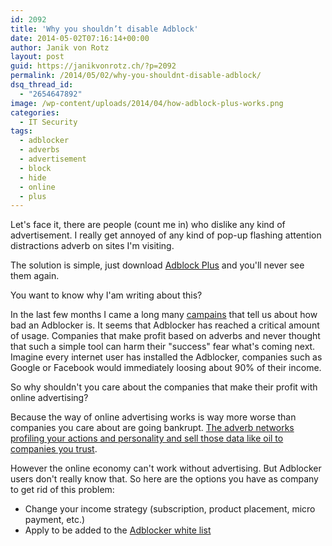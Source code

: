 ```yaml
---
id: 2092
title: 'Why you shouldn’t disable Adblock'
date: 2014-05-02T07:16:14+00:00
author: Janik von Rotz
layout: post
guid: https://janikvonrotz.ch/?p=2092
permalink: /2014/05/02/why-you-shouldnt-disable-adblock/
dsq_thread_id:
  - "2654647892"
image: /wp-content/uploads/2014/04/how-adblock-plus-works.png
categories:
  - IT Security
tags:
  - adblocker
  - adverbs
  - advertisement
  - block
  - hide
  - online
  - plus
---
```

Let's face it, there are people (count me in) who dislike any kind of advertisement.
I really get annoyed of any kind of pop-up flashing attention distractions adverb on sites I'm visiting.

The solution is simple, just download [Adblock Plus](https://adblockplus.org) and you'll never see them again.

You want to know why I'am writing about this?
<!--more-->
In the last few months I came a long many [campains](http://www.browsersicherheit.info/) that tell us about how bad an Adblocker is.
It seems that Adblocker has reached a critical amount of usage.
Companies that make profit based on adverbs and never thought that such a simple tool can harm their "success" fear what's coming next.
Imagine every internet user has installed the Adblocker, companies such as Google or Facebook would immediately loosing about 90% of their income.

So why shouldn't you care about the companies that make their profit with online advertising?

Because the way of online advertising works is way more worse than companies you care about are going bankrupt.
[The adverb networks profiling your actions and personality and sell those data like oil to companies you trust](http://donttrack.us/).

However the online economy can't work without advertising. But Adblocker users don't really know that.
So here are the options you have as company to get rid of this problem:

* Change your income strategy (subscription, product placement, micro payment, etc.)
* Apply to be added to the [Adblocker white list](https://eyeo.com/acceptable-ads-application.html)
